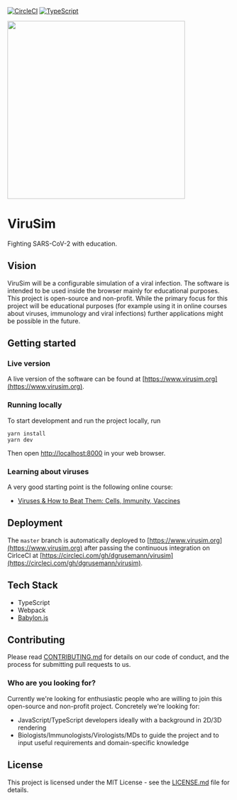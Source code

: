 [![CircleCI](https://circleci.com/gh/openvir/virusim.svg?style=svg)](https://circleci.com/gh/openvir/virusim)
[![TypeScript](https://badges.frapsoft.com/typescript/code/typescript.svg?v=101)](https://github.com/ellerbrock/typescript-badges/)

<img src="https://github.com/openvir/virusim/blob/master/docs/logo/logo.png" width="400">

# ViruSim

Fighting SARS-CoV-2 with education.

## Vision

ViruSim will be a configurable simulation of a viral infection. The software is intended to be used inside the browser mainly for educational purposes. This project is open-source and non-profit. While the primary focus for this project will be educational purposes (for example using it in online courses about viruses, immunology and viral infections) further applications might be possible in the future.

## Getting started

### Live version

A live version of the software can be found at [https://www.virusim.org](https://www.virusim.org).

### Running locally

To start development and run the project locally, run

```
yarn install
yarn dev
```

Then open [http://localhost:8000](http://localhost:8000) in your web browser.

### Learning about viruses

A very good starting point is the following online course:
- [Viruses & How to Beat Them: Cells, Immunity, Vaccines](https://courses.edx.org/courses/course-v1:IsraelX+Virus101x+2T2018/)

## Deployment

The `master` branch is automatically deployed to [https://www.virusim.org](https://www.virusim.org) after passing the continuous integration on CirlceCI at [https://circleci.com/gh/dgrusemann/virusim](https://circleci.com/gh/dgrusemann/virusim).

## Tech Stack

- TypeScript
- Webpack
- [Babylon.js](https://www.babylonjs.com/)

## Contributing

Please read [CONTRIBUTING.md](CONTRIBUTING.md) for details on our code of conduct, and the process for submitting pull requests to us.

### Who are you looking for?

Currently we're looking for enthusiastic people who are willing to join this open-source and non-profit project. Concretely we're looking for:
- JavaScript/TypeScript developers ideally with a background in 2D/3D rendering
- Biologists/Immunologists/Virologists/MDs to guide the project and to input useful requirements and domain-specific knowledge

## License

This project is licensed under the MIT License - see the [LICENSE.md](LICENSE.md) file for details.
